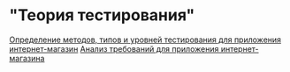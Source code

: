 # "Теория тестирования"
[Определение методов, типов и уровней тестирования для приложения интернет-магазин](https://docs.google.com/spreadsheets/d/1YZm-iyStvzjzvyVGCm4wv02xJYYdhJevSnzjBX3tigs/edit?usp=sharing)
[Анализ требований для приложения интернет-магазина](https://docs.google.com/spreadsheets/d/1_8JLJ5eg7ugXqKDvyPoSxD8nZRsC3E3Hf6UnLIDWImc/edit?usp=sharing)
